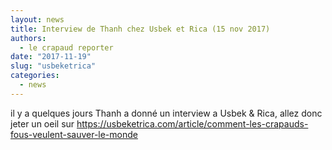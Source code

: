 ```yaml
---
layout: news
title: Interview de Thanh chez Usbek et Rica (15 nov 2017)
authors: 
  - le crapaud reporter 
date: "2017-11-19"
slug: "usbeketrica"
categories:
  - news
---
```


il y a quelques jours Thanh a donné un interview a Usbek & Rica, allez donc jeter un oeil sur <https://usbeketrica.com/article/comment-les-crapauds-fous-veulent-sauver-le-monde>
